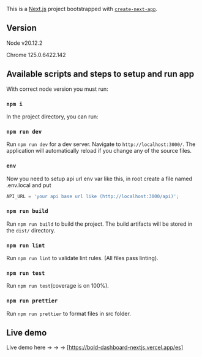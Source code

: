 This is a [Next.js](https://nextjs.org/) project bootstrapped with [`create-next-app`](https://github.com/vercel/next.js/tree/canary/packages/create-next-app).

## Version

Node v20.12.2

Chrome 125.0.6422.142

## Available scripts and steps to setup and run app

With correct node version you must run:

### `npm i`

In the project directory, you can run:

### `npm run dev`

Run `npm run dev` for a dev server. Navigate to `http://localhost:3000/`. The application will automatically reload if you change any of the source files.

### `env`

Now you need to setup api url env var like this, in root create a file named .env.local and put

```js
API_URL = 'your api base url like (http://localhost:3000/api)';
```

### `npm run build`

Run `npm run build` to build the project. The build artifacts will be stored in the `dist/` directory.

### `npm run lint`

Run `npm run lint` to validate lint rules. (All files pass linting).

### `npm run test`

Run `npm run test`(coverage is on 100%).

### `npm run prettier`

Run `npm run prettier` to format files in src folder.

## Live demo

Live demo here -> -> -> [https://bold-dashboard-nextjs.vercel.app/es]
